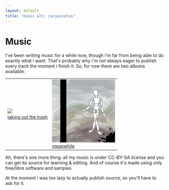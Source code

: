 ```yaml
---
layout: default
title: "music &lt; caryoscelus"
---
```


# Music

I've been writing music for a while now, though i'm far from being able to do
exactly what i want. That's probably why i'm not always eager to publish every
track the moment i finish it. So, for now there are two albums available:

<table>
<tr>

<td>
<a href="https://www.jamendo.com/album/159939/taking-out-the-trash">
<img src="https://imgjam2.jamendo.com/albums/s159/159939/covers/1.200.jpg"/>
<br/>taking out the trash
</a>
</td>

<td>
<a href="https://www.jamendo.com/album/145855/meanwhile">
<img height="200" width="200" src="/images/something.png"/>
<br/>meanwhile
</a>
</td>

</tr>
</table>

Ah, there's one more thing: all my music is under CC-BY-SA license and you can
get its source for learning & editing. And of course it's made using only
free/libre software and samples.

At the moment i was too lazy to actually publish source, so you'll have to ask
for it.
